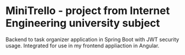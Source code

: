 # MiniTrello - project from Internet Engineering university subject

Backend to task organizer application in Spring Boot with JWT security usage. Integrated for use in my frontend appliaction in Angular.
